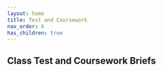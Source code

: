 ```yaml
---
layout: home
title: Test and Coursework
nav_order: 6
has_children: true
---
```


## Class Test and Coursework Briefs
